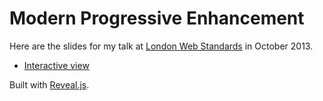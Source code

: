 # Modern Progressive Enhancement

Here are the slides for my talk at [London Web Standards](http://londonwebstandards.org/) in October 2013.

* [Interactive view](http://stucox.github.io/lwsprog)

Built with [Reveal.js](http://lab.hakim.se/reveal-js/).
